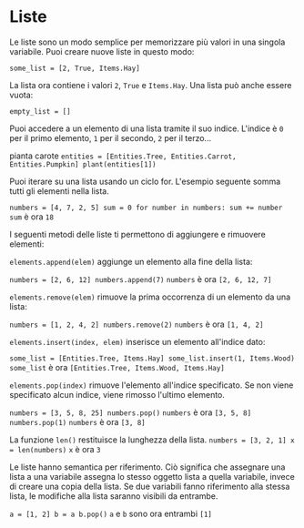 # Liste
Le liste sono un modo semplice per memorizzare più valori in una singola variabile.
Puoi creare nuove liste in questo modo:

`some_list = [2, True, Items.Hay]`

La lista ora contiene i valori `2`, `True` e `Items.Hay`.
Una lista può anche essere vuota:

`empty_list = []`

Puoi accedere a un elemento di una lista tramite il suo indice. L'indice è `0` per il primo elemento, `1` per il secondo, `2` per il terzo...

pianta carote
`entities = [Entities.Tree, Entities.Carrot, Entities.Pumpkin]
plant(entities[1])`

Puoi iterare su una lista usando un ciclo for. L'esempio seguente somma tutti gli elementi nella lista.

`numbers = [4, 7, 2, 5]
sum = 0
for number in numbers:
	sum += number`
`sum` è ora `18`

I seguenti metodi delle liste ti permettono di aggiungere e rimuovere elementi:

`elements.append(elem)` aggiunge un elemento alla fine della lista:

`numbers = [2, 6, 12]
numbers.append(7)`
`numbers` è ora `[2, 6, 12, 7]`

`elements.remove(elem)` rimuove la prima occorrenza di un elemento da una lista:

`numbers = [1, 2, 4, 2]
numbers.remove(2)`
`numbers` è ora `[1, 4, 2]`

`elements.insert(index, elem)` inserisce un elemento all'indice dato:

`some_list = [Entities.Tree, Items.Hay]
some_list.insert(1, Items.Wood)`
`some_list` è ora `[Entities.Tree, Items.Wood, Items.Hay]`

`elements.pop(index)` rimuove l'elemento all'indice specificato.
Se non viene specificato alcun indice, viene rimosso l'ultimo elemento.

`numbers = [3, 5, 8, 25]
numbers.pop()`
`numbers` è ora `[3, 5, 8]`
`numbers.pop(1)`
`numbers` è ora `[3, 8]`

La funzione `len()` restituisce la lunghezza della lista.
`numbers = [3, 2, 1]
x = len(numbers)`
`x` è ora `3`

Le liste hanno semantica per riferimento. Ciò significa che assegnare una lista a una variabile assegna lo stesso oggetto lista a quella variabile, invece di creare una copia della lista.
Se due variabili fanno riferimento alla stessa lista, le modifiche alla lista saranno visibili da entrambe.

`a = [1, 2]
b = a
b.pop()`
`a` e `b` sono ora entrambi `[1]`
